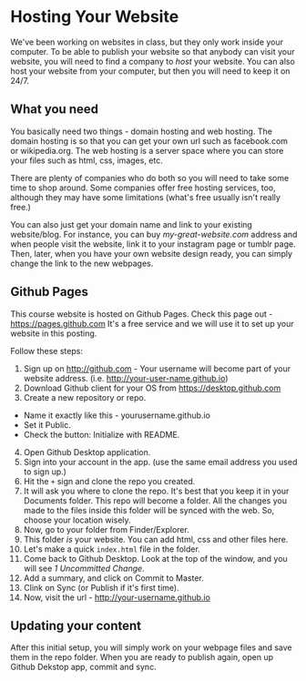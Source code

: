 # Hosting Your Website

We've been working on websites in class, but they only work inside your computer. To be able to publish your website so that anybody can visit your website, you will need to find a company to *host* your website. You can also host your website from your computer, but then you will need to keep it on 24/7.

## What you need
You basically need two things - domain hosting and web hosting. The domain hosting is so that you can get your own url such as facebook.com or wikipedia.org. The web hosting is a server space where you can store your files such as html, css, images, etc.

There are plenty of companies who do both so you will need to take some time to shop around. Some companies offer free hosting services, too, although they may have some limitations (what's free usually isn't really free.)

You can also just get your domain name and link to your existing website/blog. For instance, you can buy *my-great-website.com* address and when people visit the website, link it to your instagram page or tumblr page. Then, later, when you have your own website design ready, you can simply change the link to the new webpages.

## Github Pages
This course website is hosted on Github Pages. Check this page out - https://pages.github.com It's a free service and we will use it to set up your website in this posting.

Follow these steps:

1. Sign up on http://github.com - Your username will become part of your website address. (i.e. http://your-user-name.github.io)
2. Download Github client for your OS from https://desktop.github.com
3. Create a new repository or repo. 
  - Name it exactly like this - yourusername.github.io
  - Set it Public.
  - Check the button: Initialize with README.
4. Open Github Desktop application.
5. Sign into your account in the app. (use the same email address you used to sign up.)
6. Hit the `+` sign and clone the repo you created.
7. It will ask you where to clone the repo. It's best that you keep it in your Documents folder. This repo will become a folder. All the changes you made to the files inside this folder will be synced with the web. So, choose your location wisely.
8. Now, go to your folder from Finder/Explorer.
9. This folder *is* your website. You can add html, css and other files here.
10. Let's make a quick `index.html` file in the folder.
11. Come back to Github Desktop. Look at the top of the window, and you will see *1 Uncommitted Change*.
12. Add a summary, and click on Commit to Master. 
13. Clink on Sync (or Publish if it's first time).
14. Now, visit the url - http://your-username.github.io


## Updating your content
After this initial setup, you will simply work on your webpage files and save them in the repo folder. When you are ready to publish again, open up Github Dekstop app, commit and sync.


